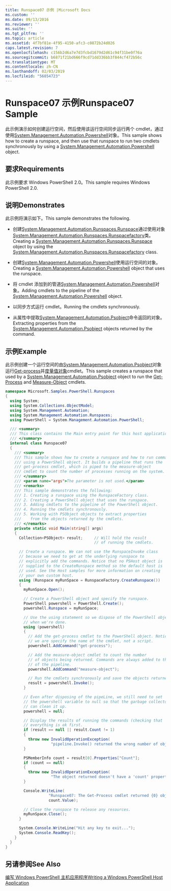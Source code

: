 ```yaml
---
title: Runspace07 示例 |Microsoft Docs
ms.custom: ''
ms.date: 09/13/2016
ms.reviewer: ''
ms.suite: ''
ms.tgt_pltfrm: ''
ms.topic: article
ms.assetid: 4f7bf81e-4f95-4150-afc3-c0872b24d026
caps.latest.revision: 7
ms.openlocfilehash: c156b2d6a7e7d3fcbd1679d2d61c94f31be0f76a
ms.sourcegitcommit: b6871f21bd666f9cd71dd336bb3f844cf472b56c
ms.translationtype: MT
ms.contentlocale: zh-CN
ms.lasthandoff: 02/03/2019
ms.locfileid: "56854723"
---
```

# <a name="runspace07-sample"></a><span data-ttu-id="79632-102">Runspace07 示例</span><span class="sxs-lookup"><span data-stu-id="79632-102">Runspace07 Sample</span></span>

<span data-ttu-id="79632-103">此示例演示如何创建运行空间，然后使用该运行空间同步运行两个 cmdlet，通过使用[System.Management.Automation.Powershell](/dotnet/api/system.management.automation.powershell)对象。</span><span class="sxs-lookup"><span data-stu-id="79632-103">This sample shows how to create a runspace, and then use that runspace to run two cmdlets synchronously by using a [System.Management.Automation.Powershell](/dotnet/api/system.management.automation.powershell) object.</span></span>

## <a name="requirements"></a><span data-ttu-id="79632-104">要求</span><span class="sxs-lookup"><span data-stu-id="79632-104">Requirements</span></span>

<span data-ttu-id="79632-105">此示例要求 Windows PowerShell 2.0。</span><span class="sxs-lookup"><span data-stu-id="79632-105">This sample requires Windows PowerShell 2.0.</span></span>

## <a name="demonstrates"></a><span data-ttu-id="79632-106">说明</span><span class="sxs-lookup"><span data-stu-id="79632-106">Demonstrates</span></span>

<span data-ttu-id="79632-107">此示例将演示如下。</span><span class="sxs-lookup"><span data-stu-id="79632-107">This sample demonstrates the following.</span></span>

- <span data-ttu-id="79632-108">创建[System.Management.Automation.Runspaces.Runspace](/dotnet/api/System.Management.Automation.Runspaces.Runspace)通过使用对象[System.Management.Automation.Runspaces.Runspacefactory](/dotnet/api/System.Management.Automation.Runspaces.RunspaceFactory)类。</span><span class="sxs-lookup"><span data-stu-id="79632-108">Creating a [System.Management.Automation.Runspaces.Runspace](/dotnet/api/System.Management.Automation.Runspaces.Runspace) object by using the [System.Management.Automation.Runspaces.Runspacefactory](/dotnet/api/System.Management.Automation.Runspaces.RunspaceFactory) class.</span></span>

- <span data-ttu-id="79632-109">创建[System.Management.Automation.Powershell](/dotnet/api/system.management.automation.powershell)使用运行空间的对象。</span><span class="sxs-lookup"><span data-stu-id="79632-109">Creating a [System.Management.Automation.Powershell](/dotnet/api/system.management.automation.powershell) object that uses the runspace.</span></span>

- <span data-ttu-id="79632-110">将 cmdlet 添加到的管道[System.Management.Automation.Powershell](/dotnet/api/system.management.automation.powershell)对象。</span><span class="sxs-lookup"><span data-stu-id="79632-110">Adding cmdlets to the pipeline of the [System.Management.Automation.Powershell](/dotnet/api/system.management.automation.powershell) object.</span></span>

- <span data-ttu-id="79632-111">以同步方式运行 cmdlet。</span><span class="sxs-lookup"><span data-stu-id="79632-111">Running the cmdlets synchronously.</span></span>

- <span data-ttu-id="79632-112">从属性中提取[System.Management.Automation.Psobject](/dotnet/api/System.Management.Automation.PSObject)命令返回的对象。</span><span class="sxs-lookup"><span data-stu-id="79632-112">Extracting properties from the [System.Management.Automation.Psobject](/dotnet/api/System.Management.Automation.PSObject) objects returned by the command.</span></span>

## <a name="example"></a><span data-ttu-id="79632-113">示例</span><span class="sxs-lookup"><span data-stu-id="79632-113">Example</span></span>

<span data-ttu-id="79632-114">此示例创建一个运行空间的由[System.Management.Automation.Psobject](/dotnet/api/System.Management.Automation.PSObject)对象运行[Get-process](/powershell/module/Microsoft.PowerShell.Management/Get-Process)并[度量值对象](/powershell/module/microsoft.powershell.utility/measure-object)cmdlet。</span><span class="sxs-lookup"><span data-stu-id="79632-114">This sample creates a runspace that used by a [System.Management.Automation.Psobject](/dotnet/api/System.Management.Automation.PSObject) object to run the [Get-Process](/powershell/module/Microsoft.PowerShell.Management/Get-Process) and [Measure-Object](/powershell/module/microsoft.powershell.utility/measure-object) cmdlets.</span></span>

```csharp
namespace Microsoft.Samples.PowerShell.Runspaces
{
  using System;
  using System.Collections.ObjectModel;
  using System.Management.Automation;
  using System.Management.Automation.Runspaces;
  using PowerShell = System.Management.Automation.PowerShell;

  /// <summary>
  /// This class contains the Main entry point for this host application.
  /// </summary>
  internal class Runspace07
  {
    /// <summary>
    /// This sample shows how to create a runspace and how to run commands
    /// using a PowerShell object. It builds a pipeline that runs the
    /// get-process cmdlet, which is piped to the measure-object
    /// cmdlet to count the number of processes running on the system.
    /// </summary>
    /// <param name="args">The parameter is not used.</param>
    /// <remarks>
    /// This sample demonstrates the following:
    /// 1. Creating a runspace using the RunspaceFactory class.
    /// 2. Creating a PowerShell object that uses the runspace.
    /// 3. Adding cmdlets to the pipeline of the PowerShell object.
    /// 4. Running the cmdlets synchronously.
    /// 5. Working with PSObject objects to extract properties
    ///    from the objects returned by the cmdlets.
    /// </remarks>
    private static void Main(string[] args)
    {
      Collection<PSObject> result;     // Will hold the result
                                       // of running the cmdlets.

      // Create a runspace. We can not use the RunspaceInvoke class
      // because we need to get at the underlying runspace to
      // explicitly add the commands. Notice that no PSHost object is
      // supplied to the CreateRunspace method so the default host is
      // used. See the Host samples for more information on creating
      // your own custom host.
      using (Runspace myRunSpace = RunspaceFactory.CreateRunspace())
      {
        myRunSpace.Open();

        // Create a PowerShell object and specify the runspace.
        PowerShell powershell = PowerShell.Create();
        powershell.Runspace = myRunSpace;

        // Use the using statement so we dispose of the PowerShell object
        // when we're done.
        using (powershell)
        {
          // Add the get-process cmdlet to the PowerShell object. Notice
          // we are specify the name of the cmdlet, not a script.
          powershell.AddCommand("get-process");

          // Add the measure-object cmdlet to count the number
          // of objects being returned. Commands are always added to the end
          // of the pipeline.
          powershell.AddCommand("measure-object");

          // Run the cmdlets synchronously and save the objects returned.
          result = powershell.Invoke();
        }

        // Even after disposing of the pipeLine, we still need to set
        // the powershell variable to null so that the garbage collector
        // can clean it up.
        powershell = null;

        // Display the results of running the commands (checking that
        // everything is ok first.
        if (result == null || result.Count != 1)
        {
          throw new InvalidOperationException(
                    "pipeline.Invoke() returned the wrong number of objects");
        }

        PSMemberInfo count = result[0].Properties["Count"];
        if (count == null)
        {
          throw new InvalidOperationException(
                    "The object returned doesn't have a 'count' property");
        }

        Console.WriteLine(
                   "Runspace07: The Get-Process cmdlet returned {0} objects",
                   count.Value);

        // Close the runspace to release any resources.
        myRunSpace.Close();
      }

      System.Console.WriteLine("Hit any key to exit...");
      System.Console.ReadKey();
    }
  }
}
```

## <a name="see-also"></a><span data-ttu-id="79632-115">另请参阅</span><span class="sxs-lookup"><span data-stu-id="79632-115">See Also</span></span>

[<span data-ttu-id="79632-116">编写 Windows PowerShell 主机应用程序</span><span class="sxs-lookup"><span data-stu-id="79632-116">Writing a Windows PowerShell Host Application</span></span>](./writing-a-windows-powershell-host-application.md)